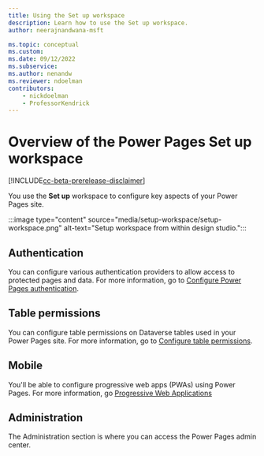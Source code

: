 ```yaml
---
title: Using the Set up workspace
description: Learn how to use the Set up workspace.
author: neerajnandwana-msft

ms.topic: conceptual
ms.custom: 
ms.date: 09/12/2022
ms.subservice:
ms.author: nenandw
ms.reviewer: ndoelman
contributors:
    - nickdoelman
    - ProfessorKendrick
---
```


# Overview of the Power Pages Set up workspace

[!INCLUDE[cc-beta-prerelease-disclaimer](../includes/cc-beta-prerelease-disclaimer.md)]

You use the **Set up** workspace to configure key aspects of your Power Pages site.

:::image type="content" source="media/setup-workspace/setup-workspace.png" alt-text="Setup workspace from within design studio.":::

## Authentication

You can configure various authentication providers to allow access to protected pages and data. For more information, go to [Configure Power Pages authentication](../security/configure-portal-authentication.md).

## Table permissions

You can configure table permissions on Dataverse tables used in your Power Pages site. For more information, go to [Configure table permissions](../security/table-permissions.md).

## Mobile

You'll be able to configure progressive web apps (PWAs) using Power Pages. For more information, go [Progressive Web Applications](progressive-web-apps.md)

## Administration

The Administration section is where you can access the Power Pages admin center.
